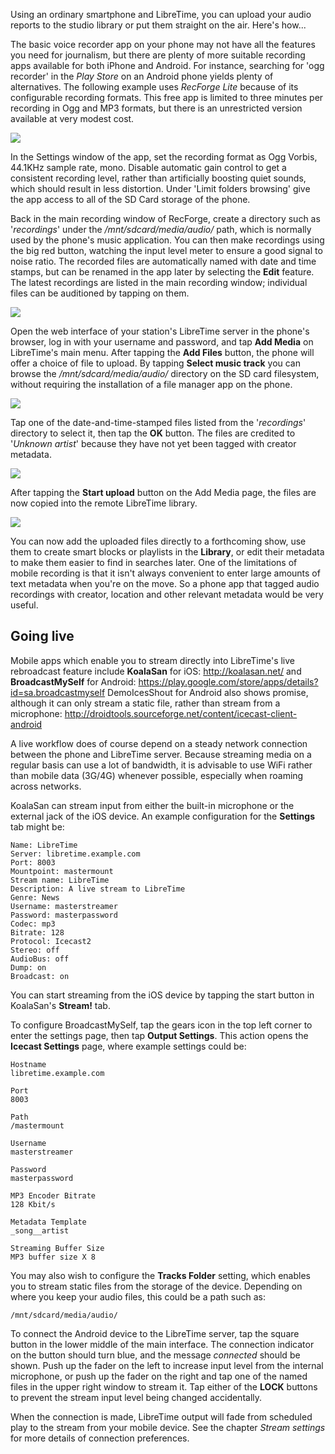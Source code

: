 Using an ordinary smartphone and LibreTime, you can upload your audio reports to the studio library or put them straight on the air. Here's how...

The basic voice recorder app on your phone may not have all the features you need for journalism, but there are plenty of more suitable recording apps available for both iPhone and Android. For instance, searching for 'ogg recorder' in the *Play Store* on an Android phone yields plenty of alternatives. The following example uses *RecForge Lite* because of its configurable recording formats. This free app is limited to three minutes per recording in Ogg and MP3 formats, but there is an unrestricted version available at very modest cost.

![](img/Image376-Choosing_a_recording_app.png)

In the Settings window of the app, set the recording format as Ogg Vorbis, 44.1KHz sample rate, mono. Disable automatic gain control to get a consistent recording level, rather than artificially boosting quiet sounds, which should result in less distortion. Under 'Limit folders browsing' give the app access to all of the SD Card storage of the phone.

Back in the main recording window of RecForge, create a directory such as '*recordings*' under the */mnt/sdcard/media/audio/* path, which is normally used by the phone's music application. You can then make recordings using the big red button, watching the input level meter to ensure a good signal to noise ratio. The recorded files are automatically named with date and time stamps, but can be renamed in the app later by selecting the **Edit** feature. The latest recordings are listed in the main recording window; individual files can be auditioned by tapping on them.

![](img/Image377-Recording_a_file.png)

Open the web interface of your station's LibreTime server in the phone's browser, log in with your username and password, and tap **Add Media** on LibreTime's main menu. After tapping the **Add Files** button, the phone will offer a choice of file to upload. By tapping **Select music track** you can browse the */mnt/sdcard/media/audio/* directory on the SD card filesystem, without requiring the installation of a file manager app on the phone.

![](img/Image378-Select_music_track.png)

Tap one of the date-and-time-stamped files listed from the '*recordings*' directory to select it, then tap the **OK** button. The files are credited to '*Unknown artist*' because they have not yet been tagged with creator metadata.

![](img/Image379-Selecting_a_file.png)

After tapping the **Start upload** button on the Add Media page, the files are now copied into the remote LibreTime library.

![](img/Image380-Uploading_a_file.png)

You can now add the uploaded files directly to a forthcoming show, use them to create smart blocks or playlists in the **Library**, or edit their metadata to make them easier to find in searches later. One of the limitations of mobile recording is that it isn't always convenient to enter large amounts of text metadata when you're on the move. So a phone app that tagged audio recordings with creator, location and other relevant metadata would be very useful.

Going live
----------

Mobile apps which enable you to stream directly into LibreTime's live rebroadcast feature include **KoalaSan** for iOS: <http://koalasan.net/> and **BroadcastMySelf** for Android: <https://play.google.com/store/apps/details?id=sa.broadcastmyself> DemoIcesShout for Android also shows promise, although it can only stream a static file, rather than stream from a microphone: <http://droidtools.sourceforge.net/content/icecast-client-android>

A live workflow does of course depend on a steady network connection between the phone and LibreTime server. Because streaming media on a regular basis can use a lot of bandwidth, it is advisable to use WiFi rather than mobile data (3G/4G) whenever possible, especially when roaming across networks.

KoalaSan can stream input from either the built-in microphone or the external jack of the iOS device. An example configuration for the **Settings** tab might be:

    Name: LibreTime
    Server: libretime.example.com
    Port: 8003
    Mountpoint: mastermount
    Stream name: LibreTime
    Description: A live stream to LibreTime
    Genre: News
    Username: masterstreamer
    Password: masterpassword
    Codec: mp3
    Bitrate: 128
    Protocol: Icecast2
    Stereo: off
    AudioBus: off
    Dump: on
    Broadcast: on

You can start streaming from the iOS device by tapping the start button in KoalaSan's **Stream!** tab.

To configure BroadcastMySelf, tap the gears icon in the top left corner to enter the settings page, then tap **Output Settings**. This action opens the **Icecast Settings** page, where example settings could be:

    Hostname
    libretime.example.com

    Port
    8003

    Path
    /mastermount

    Username
    masterstreamer

    Password
    masterpassword

    MP3 Encoder Bitrate
    128 Kbit/s

    Metadata Template
    _song__artist

    Streaming Buffer Size
    MP3 buffer size X 8

You may also wish to configure the **Tracks Folder** setting, which enables you to stream static files from the storage of the device. Depending on where you keep your audio files, this could be a path such as:

    /mnt/sdcard/media/audio/

To connect the Android device to the LibreTime server, tap the square button in the lower middle of the main interface. The connection indicator on the button should turn blue, and the message *connected* should be shown. Push up the fader on the left to increase input level from the internal microphone, or push up the fader on the right and tap one of the named files in the upper right window to stream it. Tap either of the **LOCK** buttons to prevent the stream input level being changed accidentally.

When the connection is made, LibreTime output will fade from scheduled play to the stream from your mobile device. See the chapter *Stream settings* for more details of connection preferences.
